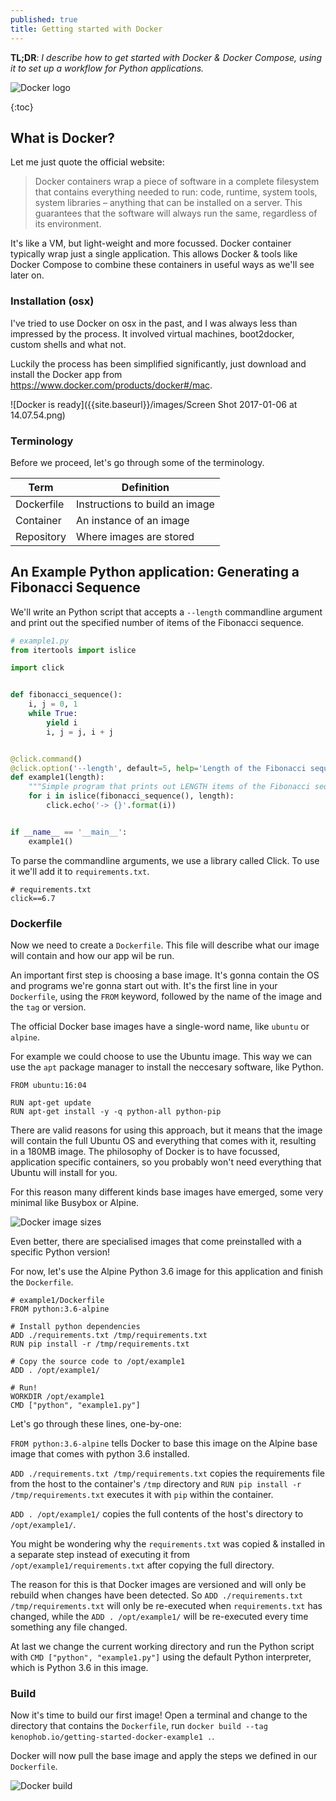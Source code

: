 ```yaml
---
published: true
title: Getting started with Docker
---
```

**TL;DR**: _I describe how to get started with Docker & Docker Compose, using it to set up a workflow for Python applications._

![Docker logo]({{site.baseurl}}/images/dockericon.png)

{:toc}

## What is Docker?

Let me just quote the official website:

> Docker containers wrap a piece of software in a complete filesystem that contains everything needed to run: code, runtime, system tools, system libraries – anything that can be installed on a server. This guarantees that the software will always run the same, regardless of its environment.

It's like a VM, but light-weight and more focussed. Docker container typically wrap just a single application. This allows Docker & tools like Docker Compose to combine these containers in useful ways as we'll see later on.

### Installation (osx)

I've tried to use Docker on osx in the past, and I was always less than impressed by the process. It involved virtual machines, boot2docker, custom shells and what not.

Luckily the process has been simplified significantly, just download and install the Docker app from https://www.docker.com/products/docker#/mac.

![Docker is ready]({{site.baseurl}}/images/Screen Shot 2017-01-06 at 14.07.54.png)


### Terminology

Before we proceed, let's go through some of the terminology.

|Term|Definition|
|-|-|
|Dockerfile|Instructions to build an image|
|Container|An instance of an image|
|Repository|Where images are stored|

## An Example Python application: Generating a Fibonacci Sequence

We'll write an Python script that accepts a `--length` commandline argument and print out the specified number of items of the Fibonacci sequence.

```python
# example1.py
from itertools import islice

import click


def fibonacci_sequence():
    i, j = 0, 1
    while True:
        yield i
        i, j = j, i + j


@click.command()
@click.option('--length', default=5, help='Length of the Fibonacci sequence.')
def example1(length):
    """Simple program that prints out LENGTH items of the Fibonacci sequence."""
    for i in islice(fibonacci_sequence(), length):
        click.echo('-> {}'.format(i))


if __name__ == '__main__':
    example1()
```

To parse the commandline arguments, we use a library called Click. To use it we'll add it to `requirements.txt`.

```
# requirements.txt
click==6.7
```

### Dockerfile

Now we need to create a `Dockerfile`. This file will describe what our image will contain and how our app wil be run.

An important first step is choosing a base image. It's gonna contain the OS and programs we're gonna start out with. It's the first line in your `Dockerfile`, using the `FROM` keyword, followed by the name of the image and the `tag` or version.

The official Docker base images have a single-word name, like `ubuntu` or `alpine`.

For example we could choose to use the Ubuntu image. This way we can use the `apt` package manager to install the neccesary software, like Python.

```
FROM ubuntu:16:04

RUN apt-get update
RUN apt-get install -y -q python-all python-pip 
```

There are valid reasons for using this approach, but it means that the image will contain the full Ubuntu OS and everything that comes with it, resulting in a 180MB image. The philosophy of Docker is to have focussed, application specific containers, so you probably won't need everything that Ubuntu will install for you.

For this reason many different kinds base images have emerged, some very minimal like Busybox or Alpine.

![Docker image sizes]({{site.baseurl}}/images/Docker_Image_Size.png)

Even better, there are specialised images that come preinstalled with a specific Python version!

For now, let's use the Alpine Python 3.6 image for this application and finish the `Dockerfile`.

```
# example1/Dockerfile
FROM python:3.6-alpine

# Install python dependencies
ADD ./requirements.txt /tmp/requirements.txt
RUN pip install -r /tmp/requirements.txt

# Copy the source code to /opt/example1
ADD . /opt/example1/

# Run!
WORKDIR /opt/example1
CMD ["python", "example1.py"]
```

Let's go through these lines, one-by-one:

`FROM python:3.6-alpine` tells Docker to base this image on the Alpine base image that comes with python 3.6 installed.

`ADD ./requirements.txt /tmp/requirements.txt` copies the requirements file from the host to the container's `/tmp` directory and `RUN pip install -r /tmp/requirements.txt` executes it with `pip` within the container.

`ADD . /opt/example1/` copies the full contents of the host's directory to `/opt/example1/`.

You might be wondering why the `requirements.txt` was copied & installed in a separate step instead of executing it from `/opt/example1/requirements.txt` after copying the full directory.

The reason for this is that Docker images are versioned and will only be rebuild when changes have been detected. So `ADD ./requirements.txt /tmp/requirements.txt` will only be re-executed when `requirements.txt` has changed, while the `ADD . /opt/example1/` will be re-executed every time something any file changed.

At last we change the current working directory and run the Python script with `CMD ["python", "example1.py"]` using the default Python interpreter, which is Python 3.6 in this image.

### Build

Now it's time to build our first image! Open a terminal and change to the directory that contains the `Dockerfile`, run `docker build --tag kenophob.io/getting-started-docker-example1 .`.

Docker will now pull the base image and apply the steps we defined in our `Dockerfile`.

![Docker build]({{site.baseurl}}/images/V0umlVPtsv.gif)
